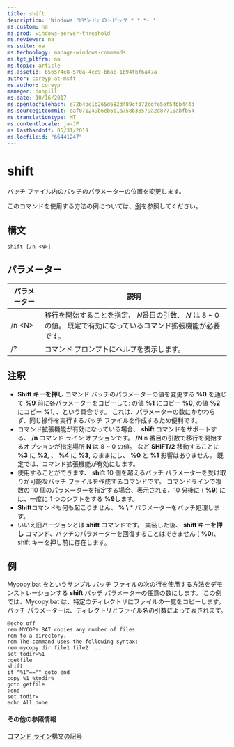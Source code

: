 ```yaml
---
title: shift
description: 'Windows コマンド」のトピック * * *- '
ms.custom: na
ms.prod: windows-server-threshold
ms.reviewer: na
ms.suite: na
ms.technology: manage-windows-commands
ms.tgt_pltfrm: na
ms.topic: article
ms.assetid: b56574e8-570a-4cc9-bbac-1b94fbf6a47a
author: coreyp-at-msft
ms.author: coreyp
manager: dongill
ms.date: 10/16/2017
ms.openlocfilehash: e72b4be1b265d682d489cf372cdfe5ef54bb444d
ms.sourcegitcommit: eaf071249b6eb6b1a758b38579a2d87710abfb54
ms.translationtype: MT
ms.contentlocale: ja-JP
ms.lasthandoff: 05/31/2019
ms.locfileid: "66441247"
---
```

# <a name="shift"></a>shift



バッチ ファイル内のバッチのパラメーターの位置を変更します。

このコマンドを使用する方法の例については、[例](#BKMK_examples)を参照してください。

## <a name="syntax"></a>構文

```
shift [/n <N>]
```

## <a name="parameters"></a>パラメーター

|パラメーター|説明|
|---------|-----------|
|/n \<N>|移行を開始することを指定、 *N*番目の引数、 *N* は 8 ~ 0 の値。 既定で有効になっているコマンド拡張機能が必要です。|
|/?|コマンド プロンプトにヘルプを表示します。|

## <a name="remarks"></a>注釈

- **Shift キーを押し** コマンド バッチのパラメーターの値を変更する **%0** を通じて **%9** 前に各パラメーターをコピーして: の値 **%1** にコピー **%0**, の値 **%2** にコピー **%1**, 、という具合です。 これは、パラメーターの数にかかわらず、同じ操作を実行するバッチ ファイルを作成するため便利です。
- コマンド拡張機能が有効になっている場合、 **shift** コマンドをサポートする、 **/n** コマンド ライン オプションです。 **/N** n 番目の引数で移行を開始するオプションが指定場所 **N** は 8 ~ 0 の値。 など **SHIFT/2** 移動することに **%3** に **%2**, 、 **%4** に **%3**, のままにし、 **%0** と **%1** 影響はありません。 既定では、コマンド拡張機能が有効にします。
- 使用することができます、 **shift** 10 個を超えるバッチ パラメーターを受け取りが可能なバッチ ファイルを作成するコマンドです。 コマンドラインで複数の 10 個のパラメーターを指定する場合、表示される、10 分後に ( **%9**) には、一度に 1 つのシフトをする **%9**します。
- **Shift**コマンドも何も起こりません、 **% \\** * パラメーターをバッチ処理します。
- いいえ旧バージョンとは **shift** コマンドです。 実装した後、 **shift キーを押し** コマンド、バッチのパラメーターを回復することはできません ( **%0**)、shift キーを押し前に存在します。

## <a name="BKMK_examples"></a>例

Mycopy.bat をというサンプル バッチ ファイルの次の行を使用する方法をデモンストレーションする **shift** バッチ パラメーターの任意の数にします。 この例では、Mycopy.bat は、特定のディレクトリにファイルの一覧をコピーします。 バッチ パラメーターは、ディレクトリとファイル名の引数によって表されます。
```
@echo off 
rem MYCOPY.BAT copies any number of files
rem to a directory.
rem The command uses the following syntax:
rem mycopy dir file1 file2 ... 
set todir=%1
:getfile
shift
if "%1"=="" goto end
copy %1 %todir%
goto getfile
:end
set todir=
echo All done
```

#### <a name="additional-references"></a>その他の参照情報

[コマンド ライン構文の記号](command-line-syntax-key.md)